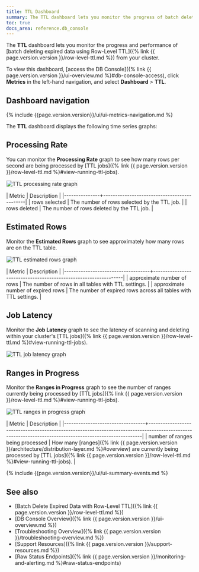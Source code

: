 ```yaml
---
title: TTL Dashboard
summary: The TTL dashboard lets you monitor the progress of batch deleting expired data using Row-Level TTL running on your cluster.
toc: true
docs_area: reference.db_console
---
```


The **TTL** dashboard lets you monitor the progress and performance of [batch deleting expired data using Row-Level TTL]({% link {{ page.version.version }}/row-level-ttl.md %}) from your cluster.

To view this dashboard, [access the DB Console]({% link {{ page.version.version }}/ui-overview.md %}#db-console-access), click **Metrics** in the left-hand navigation, and select **Dashboard** > **TTL**.

## Dashboard navigation

{% include {{page.version.version}}/ui/ui-metrics-navigation.md %}

The **TTL** dashboard displays the following time series graphs:

## Processing Rate

You can monitor the **Processing Rate** graph to see how many rows per second are being processed by [TTL jobs]({% link {{ page.version.version }}/row-level-ttl.md %}#view-running-ttl-jobs).

<img src="{{ 'images/v23.2/ttl-processing-rate.png' | relative_url }}" alt="TTL processing rate graph" style="border:1px solid #eee;max-width:100%" />

| Metric        | Description                                 |
|---------------+---------------------------------------------|
| rows selected | The number of rows selected by the TTL job. |
| rows deleted  | The number of rows deleted by the TTL job.  |

## Estimated Rows

Monitor the **Estimated Rows** graph to see approximately how many rows are on the TTL table.

<img src="{{ 'images/v23.2/ttl-estimated-rows.png' | relative_url }}" alt="TTL estimated rows graph" style="border:1px solid #eee;max-width:100%" />

| Metric                             | Description                                                     |
|------------------------------------+-----------------------------------------------------------------|
| approximate number of rows         | The number of rows in all tables with TTL settings.             |
| approximate number of expired rows | The number of expired rows across all tables with TTL settings. |

## Job Latency

Monitor the **Job Latency** graph to see the latency of scanning and deleting within your cluster's [TTL jobs]({% link {{ page.version.version }}/row-level-ttl.md %}#view-running-ttl-jobs).

<img src="{{ 'images/v23.2/ttl-job-latency.png' | relative_url }}" alt="TTL job latency graph" style="border:1px solid #eee;max-width:100%" />

## Ranges in Progress

Monitor the **Ranges in Progress** graph to see the number of ranges currently being processed by [TTL jobs]({% link {{ page.version.version }}/row-level-ttl.md %}#view-running-ttl-jobs).

<img src="{{ 'images/v23.2/ttl-ranges-in-progress.png' | relative_url }}" alt="TTL ranges in progress graph" style="border:1px solid #eee;max-width:100%" />

| Metric                           | Description                                                                                                                                             |
|----------------------------------+---------------------------------------------------------------------------------------------------------------------------------------------------------|
| number of ranges being processed | How many [ranges]({% link {{ page.version.version }}/architecture/distribution-layer.md %}#overview) are currently being processed by [TTL jobs]({% link {{ page.version.version }}/row-level-ttl.md %}#view-running-ttl-jobs). |

{% include {{page.version.version}}/ui/ui-summary-events.md %}

## See also

- [Batch Delete Expired Data with Row-Level TTL]({% link {{ page.version.version }}/row-level-ttl.md %})
- [DB Console Overview]({% link {{ page.version.version }}/ui-overview.md %})
- [Troubleshooting Overview]({% link {{ page.version.version }}/troubleshooting-overview.md %})
- [Support Resources]({% link {{ page.version.version }}/support-resources.md %})
- [Raw Status Endpoints]({% link {{ page.version.version }}/monitoring-and-alerting.md %}#raw-status-endpoints)
